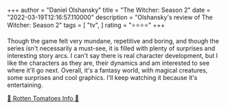 +++
author = "Daniel Olshansky"
title = "The Witcher: Season 2"
date = "2022-03-19T12:16:57.110000"
description = "Olshansky's review of The Witcher: Season 2"
tags = [
    "tv",
]
rating = "⭐⭐⭐⭐"
+++

Though the game felt very mundane, repetitive and boring, and though the series isn't necessarily a must-see, it is filled with plenty of surprises and interesting story arcs. I can't say there is real character development, but I like the characters as they are, their dynamics and am interested to see where it'll go next. Overall, it's a fantasy world, with magical creatures, some surprises and cool graphics. I'll keep watching it because it's entertaining.

[🍅 Rotten Tomatoes Info 🍅](https://www.rottentomatoes.com//tv/the_witcher/s02)